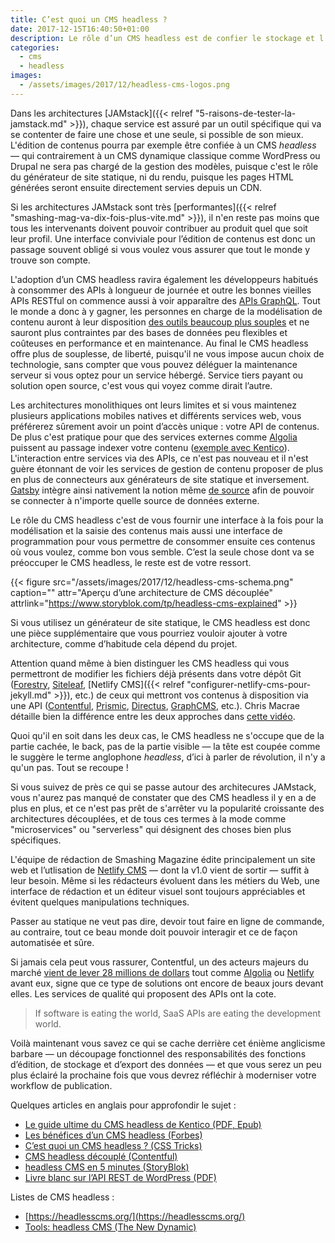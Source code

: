 ```yaml
---
title: C’est quoi un CMS headless ?
date: 2017-12-15T16:40:50+01:00
description: Le rôle d’un CMS headless est de confier le stockage et l’édition des contenus à un service dédié
categories:
  - cms
  - headless
images:
  - /assets/images/2017/12/headless-cms-logos.png
---
```


Dans les architectures [JAMstack]({{< relref "5-raisons-de-tester-la-jamstack.md" >}}), chaque service est assuré par un outil spécifique qui va se contenter de faire une chose et une seule, si possible de son mieux. L'édition de contenus pourra par exemple être confiée à un CMS _headless_ — qui contrairement à un CMS dynamique classique comme WordPress ou Drupal ne sera pas chargé de la gestion des modèles, puisque c'est le rôle du générateur de site statique, ni du rendu, puisque les pages HTML générées seront ensuite directement servies depuis un CDN.

Si les architectures JAMstack sont très [performantes]({{< relref "smashing-mag-va-dix-fois-plus-vite.md" >}}), il n'en reste pas moins que tous les intervenants doivent pouvoir contribuer au produit quel que soit leur profil. Une interface conviviale pour l’édition de contenus est donc un passage souvent obligé si vous voulez vous assurer que tout le monde y trouve son compte.

L'adoption d’un CMS headless ravira également les développeurs habitués à consommer des APIs à longueur de journée et outre les bonnes vieilles APIs RESTful on commence aussi à voir apparaître des [APIs GraphQL](https://graphcms.com/). Tout le monde a donc à y gagner, les personnes en charge de la modélisation de contenu auront à leur disposition [des outils beaucoup plus souples](https://www.contentful.com/developers/docs/concepts/data-model/) et ne sauront plus contraintes par des bases de données peu flexibles et coûteuses en performance et en maintenance. Au final le CMS headless offre plus de souplesse, de liberté, puisqu'il ne vous impose aucun choix de technologie, sans compter que vous pouvez déléguer la maintenance serveur si vous optez pour un service hébergé. Service tiers payant ou solution open source, c'est vous qui voyez comme dirait l’autre.

Les architectures monolithiques ont leurs limites et si vous maintenez plusieurs applications mobiles natives et différents services web, vous préférerez sûrement avoir un point d’accès unique : votre API de contenus. De plus c'est pratique pour que des services externes comme [Algolia](https://www.algolia.com/) puissent au passage indexer votre contenu ([exemple avec Kentico](https://kenticocloud.com/blog/searching-content-kentico-cloud-algolia-integration)). L'interaction entre services via des APIs, ce n'est pas nouveau et il n'est guère étonnant de voir les services de gestion de contenu proposer de plus en plus de connecteurs aux générateurs de site statique et inversement. [Gatsby](/categories/gatsby) intègre ainsi nativement la notion même [de source](https://www.gatsbyjs.org/docs/create-source-plugin/) afin de pouvoir se connecter à n'importe quelle source de données externe.

Le rôle du CMS headless c'est de vous fournir une interface à la fois pour la modélisation et la saisie des contenus mais aussi une interface de programmation pour vous permettre de consommer ensuite ces contenus où vous voulez, comme bon vous semble. C’est la seule chose dont va se préoccuper le CMS headless, le reste est de votre ressort.

{{< figure src="/assets/images/2017/12/headless-cms-schema.png" caption="" attr="Aperçu d’une architecture de CMS découplée" attrlink="https://www.storyblok.com/tp/headless-cms-explained" >}}

Si vous utilisez un générateur de site statique, le CMS headless est donc une pièce supplémentaire que vous pourriez vouloir ajouter à votre architecture, comme d’habitude cela dépend du projet.

Attention quand même à bien distinguer les CMS headless qui vous permettront de modifier les fichiers déjà présents dans votre dépôt Git ([Forestry](https://forestry.io), [Siteleaf](https://siteleaf.com), [Netlify CMS]({{< relref "configurer-netlify-cms-pour-jekyll.md" >}}), etc.) de ceux qui mettront vos contenus à disposition via une API ([Contentful](https://www.contentful.com/), [Prismic](https://prismic.io/), [Directus](https://getdirectus.com/), [GraphCMS](https://graphcms.com/), etc.). Chris Macrae détaille bien la différence entre les deux approches dans [cette vidéo](https://www.youtube.com/watch?v=KX4G49ZrvY0).

Quoi qu'il en soit dans les deux cas, le CMS headless ne s'occupe que de la partie cachée, le back, pas de la partie visible — la tête est  coupée comme le suggère le terme anglophone _headless_, d’ici à parler de révolution, il n'y a qu'un pas. Tout se recoupe !

Si vous suivez de près ce qui se passe autour des architecures JAMstack, vous n'aurez pas manqué de constater que des CMS headless il y en a de plus en plus, et ce n'est pas prêt de s'arrêter vu la popularité croissante des architectures découplées, et de tous ces termes à la mode comme "microservices" ou "serverless" qui désignent des choses bien plus spécifiques.

L'équipe de rédaction de Smashing Magazine édite principalement un site web et l’utlisation de [Netlify CMS](https://www.netlifycms.org/) — dont la v1.0 vient de sortir — suffit à leur besoin. Même si les rédacteurs évoluent dans les métiers du Web, une interface de rédaction et un éditeur visuel sont toujours appréciables et évitent quelques manipulations techniques.

Passer au statique ne veut pas dire, devoir tout faire en ligne de commande, au contraire, tout ce beau monde doit pouvoir interagir et ce de façon automatisée et sûre.

Si jamais cela peut vous rassurer, Contentful, un des acteurs majeurs du marché [vient de lever 28 millions de dollars](https://www.contentful.com/blog/2017/12/04/contentful-series-c/) tout comme [Algolia](https://blog.algolia.com/redefining-incredible-search/) ou [Netlify](https://www.netlify.com/blog/2017/08/09/netlify-raises-12m-from-a16z/) avant eux, signe que ce type de solutions ont encore de beaux jours devant elles. Les services de qualité qui proposent des APIs ont la cote.

> If software is eating the world, SaaS APIs are eating the development world.

Voilà maintenant vous savez ce qui se cache derrière cet énième anglicisme barbare — un découpage fonctionnel des responsabilités des fonctions d’édition, de stockage et d’export des données — et que vous serez un peu plus éclairé la prochaine fois que vous devrez réfléchir à moderniser votre workflow de publication.

Quelques articles en anglais pour approfondir le sujet :

* [Le guide ultime du CMS headless de Kentico (PDF, Epub)](https://kenticocloud.com/headless-cms-guide)
* [Les bénéfices d’un CMS headless (Forbes)](https://www.forbes.com/sites/forbestechcouncil/2017/11/22/the-benefits-of-a-headless-cms/#3447e5422d85)
* [C’est quoi un CMS headless ? (CSS Tricks)](https://css-tricks.com/what-is-a-headless-cms/)
* [CMS headless découplé (Contentful)](https://www.contentful.com/r/knowledgebase/headless-and-decoupled-cms/)
* [headless CMS en 5 minutes (StoryBlok)](https://www.storyblok.com/tp/headless-cms-explained)
* [Livre blanc sur l’API REST de WordPress (PDF)](https://humanmade.com/wordpress-rest-api-white-paper/)

Listes de CMS headless :

* [https://headlesscms.org/](https://headlesscms.org/)
* [Tools: headless CMS (The New Dynamic)](https://www.thenewdynamic.org/tools/content-management/headless-cms/)
